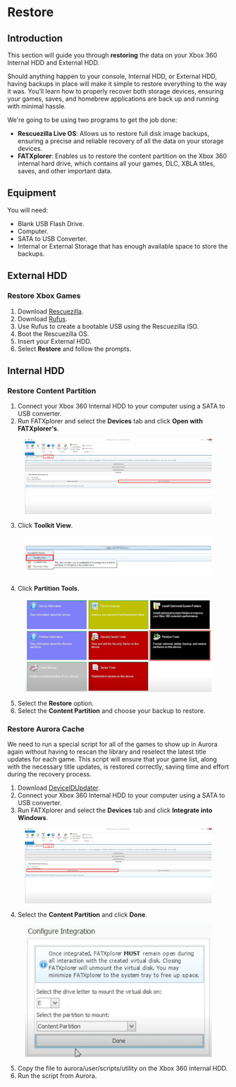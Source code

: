 # Restore

## Introduction

This section will guide you through **restoring** the data on your Xbox 360 Internal HDD and External HDD.&#x20;

Should anything happen to your console, Internal HDD, or External HDD, having backups in place will make it simple to restore everything to the way it was. You’ll learn how to properly recover both storage devices, ensuring your games, saves, and homebrew applications are back up and running with minimal hassle.

We're going to be using two programs to get the job done:

* **Rescuezilla Live OS**: Allows us to restore full disk image backups, ensuring a precise and reliable recovery of all the data on your storage devices.
* **FATXplorer**: Enables us to restore the content partition on the Xbox 360 internal hard drive, which contains all your games, DLC, XBLA titles, saves, and other important data.

## Equipment

You will need:

* Blank USB Flash Drive.
* Computer.
* SATA to USB Converter.
* Internal or External Storage that has enough available space to store the backups.

## External HDD

### Restore Xbox Games

1. Download [Rescuezilla](https://github.com/rescuezilla/rescuezilla/releases/download/2.5.1/rescuezilla-2.5.1-64bit.noble.iso).
2. Download [Rufus](https://github.com/pbatard/rufus/releases/download/v4.5/rufus-4.5.exe).
3. Use Rufus to create a bootable USB using the Rescuezilla ISO.
4. Boot the Rescuezilla OS.
5. Insert your External HDD.
6. Select **Restore** and follow the prompts.

## Internal HDD

### Restore Content Partition

1. Connect your Xbox 360 Internal HDD to your computer using a SATA to USB converter.
2. Run FATXplorer and select the **Devices** tab and click **Open with FATXplorer's**.

<figure><img src="../../../.gitbook/assets/image (28).png" alt=""><figcaption></figcaption></figure>

3. Click **Toolkit View**.

<figure><img src="../../../.gitbook/assets/image (29).png" alt=""><figcaption></figcaption></figure>

4. Click **Partition Tools**.

<figure><img src="../../../.gitbook/assets/image (30).png" alt=""><figcaption></figcaption></figure>

5. Select the **Restore** option.
6. Select the **Content Partition** and choose your backup to restore.

### Restore Aurora Cache

We need to run a special script for all of the games to show up in Aurora again without having to rescan the library and reselect the latest title updates for each game. This script will ensure that your game list, along with the necessary title updates, is restored correctly, saving time and effort during the recovery process.

1. Download [DeviceIDUpdater](https://github.com/jrobiche/xbox360-aurora-scripts/blob/main/DeviceIDUpdater/Main.lua).
2. Connect your Xbox 360 Internal HDD to your computer using a SATA to USB converter.
3. Run FATXplorer and select the **Devices** tab and click **Integrate into Windows**.

<figure><img src="../../../.gitbook/assets/image (26).png" alt=""><figcaption></figcaption></figure>

4. Select the **Content Partition** and click **Done**.

<figure><img src="../../../.gitbook/assets/image (27).png" alt=""><figcaption></figcaption></figure>

5. Copy the file to aurora/user/scripts/utility on the Xbox 360 Internal HDD.
6. Run the script from Aurora.&#x20;
